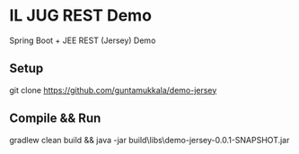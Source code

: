 # IL JUG REST Demo
Spring Boot + JEE REST (Jersey) Demo

Setup
-----

git clone https://github.com/guntamukkala/demo-jersey

Compile && Run
--------------

gradlew clean build && java -jar build\libs\demo-jersey-0.0.1-SNAPSHOT.jar




